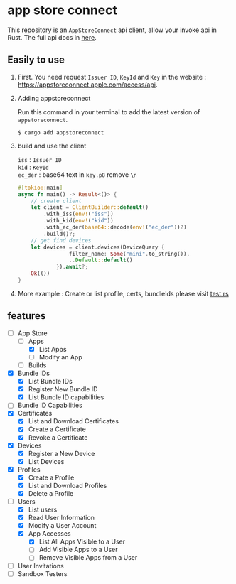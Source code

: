 app store connect
=================

This repository is an `AppStoreConnect` api client, allow your invoke api in Rust. The full api docs
in [here](https://developer.apple.com/documentation/appstoreconnectapi).

## Easily to use

1. First. You need request `Issuer ID`, `KeyId` and `Key` in the website : https://appstoreconnect.apple.com/access/api.

2. Adding appstoreconnect

   Run this command in your terminal to add the latest version of `appstoreconnect`.
    ```shell
    $ cargo add appstoreconnect
    ```

3. build and use the client

   `iss` : `Issuer ID`  <br />
   `kid` : `KeyId`  <br />
   `ec_der` : base64 text in `key.p8` remove `\n` <br />
    ```rust
    #[tokio::main]
    async fn main() -> Result<()> {
        // create client
        let client = ClientBuilder::default()
            .with_iss(env!("iss"))
            .with_kid(env!("kid"))
            .with_ec_der(base64::decode(env!("ec_der"))?) 
            .build()?;
        // get find devices
        let devices = client.devices(DeviceQuery {
                    filter_name: Some("mini".to_string()),
                    ..Default::default()
                }).await?;
        Ok(())
    }
    ```

4. More example : Create or list profile, certs, bundleIds please
   visit [test.rs](https://github.com/niuhuan/appstoreconnect-rs/blob/master/src/tests.rs)

## features

- [ ] App Store
    - [ ] Apps
        - [x] List Apps
        - [ ] Modify an App
    - [ ] Builds
- [X] Bundle IDs
    - [x] List Bundle IDs
    - [x] Register New Bundle ID
    - [x] List Bundle ID capabilities
- [ ] Bundle ID Capabilities
- [x] Certificates
    - [x] List and Download Certificates
    - [x] Create a Certificate
    - [x] Revoke a Certificate
- [x] Devices
    - [x] Register a New Device
    - [x] List Devices
- [x] Profiles
    - [x] Create a Profile
    - [x] List and Download Profiles
    - [x] Delete a Profile
- [ ] Users
    - [X] List users
    - [X] Read User Information
    - [x] Modify a User Account
    - [x] App Accesses
        - [x] List All Apps Visible to a User
        - [ ] Add Visible Apps to a User
        - [ ] Remove Visible Apps from a User
- [ ] User Invitations
- [ ] Sandbox Testers
